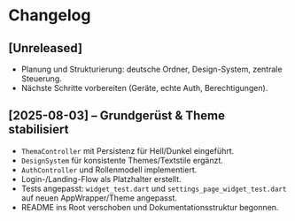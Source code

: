 # Changelog

## [Unreleased]
- Planung und Strukturierung: deutsche Ordner, Design-System, zentrale Steuerung.  
- Nächste Schritte vorbereiten (Geräte, echte Auth, Berechtigungen).

## [2025-08-03] – Grundgerüst & Theme stabilisiert
- `ThemaController` mit Persistenz für Hell/Dunkel eingeführt.  
- `DesignSystem` für konsistente Themes/Textstile ergänzt.  
- `AuthController` und Rollenmodell implementiert.  
- Login-/Landing-Flow als Platzhalter erstellt.  
- Tests angepasst: `widget_test.dart` und `settings_page_widget_test.dart` auf neuen AppWrapper/Theme angepasst.  
- README ins Root verschoben und Dokumentationsstruktur begonnen.